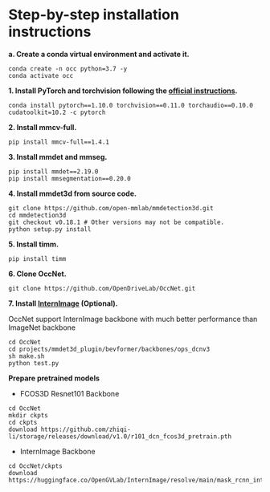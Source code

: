# Step-by-step installation instructions
**a. Create a conda virtual environment and activate it.**
```shell
conda create -n occ python=3.7 -y
conda activate occ
```

**1. Install PyTorch and torchvision following the [official instructions](https://pytorch.org/).**
```shell
conda install pytorch==1.10.0 torchvision==0.11.0 torchaudio==0.10.0 cudatoolkit=10.2 -c pytorch
```


**2. Install mmcv-full.**
```shell
pip install mmcv-full==1.4.1
```

**3. Install mmdet and mmseg.**
```shell
pip install mmdet==2.19.0
pip install mmsegmentation==0.20.0
```

**4. Install mmdet3d from source code.**
```shell
git clone https://github.com/open-mmlab/mmdetection3d.git
cd mmdetection3d
git checkout v0.18.1 # Other versions may not be compatible.
python setup.py install
```

**5. Install timm.**
```shell
pip install timm
```


**6. Clone OccNet.**
```
git clone https://github.com/OpenDriveLab/OccNet.git
```

**7. Install [InternImage](https://github.com/OpenGVLab/InternImage) (Optional).**

OccNet support InternImage backbone with much better performance than ImageNet backbone
```
cd OccNet
cd projects/mmdet3d_plugin/bevformer/backbones/ops_dcnv3
sh make.sh
python test.py
```

**Prepare pretrained models**
- FCOS3D Resnet101 Backbone
```shell
cd OccNet
mkdir ckpts
cd ckpts 
download https://github.com/zhiqi-li/storage/releases/download/v1.0/r101_dcn_fcos3d_pretrain.pth
```
- InternImage Backbone
```
cd OccNet/ckpts
download https://huggingface.co/OpenGVLab/InternImage/resolve/main/mask_rcnn_internimage_s_fpn_3x_coco.pth
```